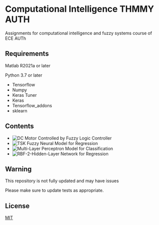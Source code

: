 # Computational Intelligence THMMY AUTH
Assignments for computational intelligence and fuzzy systems course of ECE AUTh


## Requirements 
Matlab R2021a or later

Python 3.7 or later
  * Tensorflow
  * Numpy
  * Keras Tuner
  * Keras
  * Tensorflow_addons
  * sklearn
## Contents
* ![DC Motor Controlled by Fuzzy Logic Controller](https://github.com/ArtoriasAbyssslayer/Computational_Inteligence/tree/master/FuzzyLogicController)
* ![TSK Fuzzy Neural Model for Regression](https://github.com/ArtoriasAbyssslayer/Computational_Inteligence/tree/master/TSK-Regression)
* ![Multi-Layer Perceptron Model for Classification](https://github.com/ArtoriasAbyssslayer/Computational_Inteligence/tree/master/MultilayerPerceptronClassification)
* ![RBF-2-Hidden-Layer Network for Regression](https://github.com/ArtoriasAbyssslayer/Computational_Inteligence/tree/master/RBF_regression)

## Warning
This repository is not fully updated and may have issues

Please make sure to update tests as appropriate.

## License
[MIT](https://choosealicense.com/licenses/mit/)

